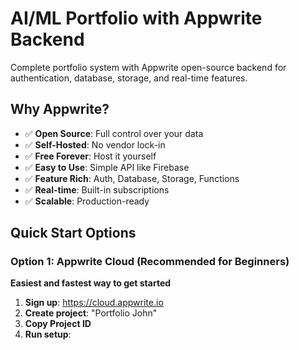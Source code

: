 # AI/ML Portfolio with Appwrite Backend

Complete portfolio system with Appwrite open-source backend for authentication, database, storage, and real-time features.

## Why Appwrite?

- ✅ **Open Source**: Full control over your data
- ✅ **Self-Hosted**: No vendor lock-in
- ✅ **Free Forever**: Host it yourself
- ✅ **Easy to Use**: Simple API like Firebase
- ✅ **Feature Rich**: Auth, Database, Storage, Functions
- ✅ **Real-time**: Built-in subscriptions
- ✅ **Scalable**: Production-ready

## Quick Start Options

### Option 1: Appwrite Cloud (Recommended for Beginners)

**Easiest and fastest way to get started**

1. **Sign up**: https://cloud.appwrite.io
2. **Create project**: "Portfolio John"
3. **Copy Project ID**
4. **Run setup**:
